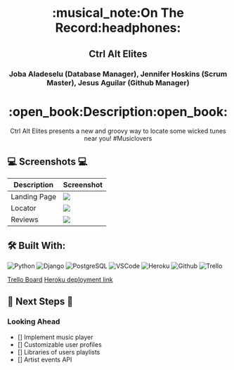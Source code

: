 <div align="center">
<h1>
:musical_note:On The Record:headphones:
</h1>
<h2>Ctrl Alt Elites</h2>
<h3>Joba Aladeselu (Database Manager), Jennifer Hoskins (Scrum Master), Jesus Aguilar (Github Manager)</h3>
 <h1>:open_book:Description:open_book:</h1>
<p>Ctrl Alt Elites presents a new and groovy way to locate some wicked tunes near you! #Musiclovers</p>
</div>

## :computer: Screenshots :computer:
| Description | Screenshot |
|------------ | ------------|
| Landing Page | <img src=“https://imgur.com/p7XfyRl.png” width=“600”> |
| Locator | <img src=“https://imgur.com/wgd9Oaw.png” width=“600”> |
| Reviews | <img src=“https://imgur.com/UZ0aIS5.png” width=“600”> |

## :hammer_and_wrench: Built With:
![Python](https://img.shields.io/badge/-Python-05122A?style=flat&logo=python)
![Django](https://img.shields.io/badge/-Django-05122A?style=flat&logo=django)
![PostgreSQL](https://img.shields.io/badge/-PostgreSQL-05122A?style=flat&logo=postgresql)
![VSCode](https://img.shields.io/badge/-VS_Code-333?style=flat&logo=visualstudio)
![Heroku](https://img.shields.io/badge/-Heroku-333?style=flat&logo=heroku)
![Github](https://img.shields.io/badge/-GitHub-333?style=flat&logo=github)
![Trello](https://img.shields.io/badge/-Trello-05122A?style=flat&logo=trello)

[Trello Board](https://trello.com/b/mdkoYGtT/p3-on-the-record)
[Heroku deployment link](https://on-the-record-6.herokuapp.com/) 

## :seedling: Next Steps :seedling:
### Looking Ahead
- []  Implement music player
- [] Customizable user profiles
- [] Libraries of users playlists
- [] Artist events API
